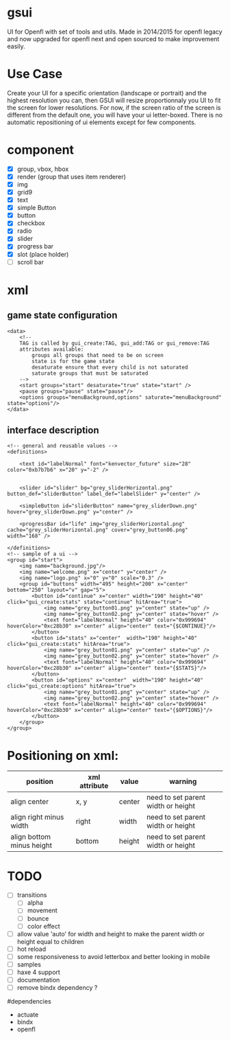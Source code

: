 # gsui
UI for Openfl with set of tools and utils.
Made in 2014/2015 for openfl legacy and now upgraded for openfl next and open sourced to make improvement easily.

# Use Case
Create your UI for a specific orientation (landscape or portrait) and the highest resolution you can, then GSUI will resize proportionnaly you UI to fit the screen for lower resolutions.
For now, if the screen ratio of the screen is different from the default one, you will have your ui letter-boxed.
There is no automatic repositioning of ui elements except for few components.

# component

- [x] group, vbox, hbox
- [x] render (group that uses item renderer)
- [x] img
- [x] grid9
- [x] text
- [x] simple Button
- [x] button
- [x] checkbox
- [x] radio
- [x] slider
- [x] progress bar
- [x] slot (place holder)
- [ ] scroll bar
 
# xml

## game state configuration

```
<data>
	<!-- 
	TAG is called by gui_create:TAG, gui_add:TAG or gui_remove:TAG
	attributes available:
		groups all groups that need to be on screen
		state is for the game state
		desaturate ensure that every child is not saturated
		saturate groups that must be saturated
	-->
	<start groups="start" desaturate="true" state="start" />
	<pause groups="pause" state="pause"/>
	<options groups="menuBackground,options" saturate="menuBackground" state="options"/>
</data>
```


## interface description

```
<!-- general and reusable values -->
<definitions>
	
	<text id="labelNormal" font="kenvector_future" size="28" color="0xb7b7b6" x="20" y="-2" />
	
	
	<slider id="slider" bg="grey_sliderHorizontal.png" button_def="sliderButton" label_def="labelSlider" y="center" />
	
	<simpleButton id="sliderButton" name="grey_sliderDown.png" hover="grey_sliderDown.png" y="center" />
	
	<progressBar id="life" img="grey_sliderHorizontal.png" cache="grey_sliderHorizontal.png" cover="grey_button06.png" width="168" />
	
</definitions>
<!-- sample of a ui -->
<group id="start">
	<img name="background.jpg"/>
	<img name="welcome.png" x="center" y="center" />
	<img name="logo.png" x="0" y="0" scale="0.3" />
	<group id="buttons" width="495" height="200" x="center" bottom="250" layout="v" gap="5">
		<button id="continue" x="center" width="190" height="40" click="gui_create:stats" state="continue" hitArea="true">
			<img name="grey_button01.png" y="center" state="up" />
			<img name="grey_button02.png" y="center" state="hover" />
			<text font="labelNormal" height="40" color="0x999694" hoverColor="0xc28b30" x="center" align="center" text="{$CONTINUE}"/>
		</button>
		<button id="stats" x="center"  width="190" height="40" click="gui_create:stats" hitArea="true">
			<img name="grey_button01.png" y="center" state="up" />
			<img name="grey_button02.png" y="center" state="hover" />
			<text font="labelNormal" height="40" color="0x999694" hoverColor="0xc28b30" x="center" align="center" text="{$STATS}"/>
		</button>
		<button id="options" x="center"  width="190" height="40" click="gui_create:options" hitArea="true">
			<img name="grey_button01.png" y="center" state="up" />
			<img name="grey_button02.png" y="center" state="hover" />
			<text font="labelNormal" height="40" color="0x999694" hoverColor="0xc28b30" x="center" align="center" text="{$OPTIONS}"/>
		</button>
	</group>
</group>
```

# Positioning on xml:
	
| position | xml attribute | value | warning |
| ------------- | ------------- | ------------- | ------------- |
| align center  | x, y  | center  | need to set parent width or height |
| align right minus width  | right  | width  | need to set parent width or height |
| align bottom minus height  | bottom  | height  | need to set parent width or height |
	
	
# TODO
- [ ] transitions
	- [ ] alpha
	- [ ] movement
	- [ ] bounce
	- [ ] color effect
- [ ] allow value 'auto' for width and height to make the parent width or height equal to children
- [ ] hot reload
- [ ] some responsiveness to avoid letterbox and better looking in mobile
- [ ] samples
- [ ] haxe 4 support
- [ ] documentation
- [ ] remove bindx dependency ?

#dependencies
- actuate
- bindx
- openfl

